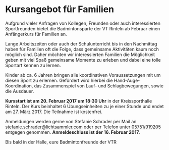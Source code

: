 # Kursangebot für Familien

Aufgrund vieler Anfragen von Kollegen, Freunden oder auch interessierten Sportfreunden bietet die Badmintonsparte der VT Rinteln ab Februar einen Anfängerkurs für Familien an.

Lange Arbeitszeiten oder auch der Schulunterricht bis in den Nachmittag haben für Familien oft die Folge, dass gemeinsame Aktivitäten kaum noch möglich sind. Daher möchten wir interessierten Familien die Möglichkeit geben mit viel Spaß gemeinsame Momente zu erleben und dabei eine tolle Sportart kennen zu lernen.

Kinder ab ca. 6 Jahren bringen alle koordinativen Voraussetzungen mit um diesen Sport zu erlernen. Gefördert wird hierbei die Hand-Auge- Koordination, das Zusammenspiel von Lauf- und Schlagbewegungen, sowie die Ausdauer.

**Kursstart ist am 20. Februar 2017 um 18:30 Uhr** in der Kreissporthalle Rinteln. Der Kurs beinhaltet 6 Übungseinheiten zu je einer Stunde und endet am 27. März 2017. Die Teilnahme ist kostenfrei.

Anmeldungen werden gerne von Stefanie Schrader per Mail an [stefanie.schrader@lichtsammler.com](mailto:stefanie.schrader@lichtsammler.com) oder per Telefon unter [05751/919205](tel:05751919205) entgegen genommen. **Anmeldeschluss ist der 16. Februar 2017**.

Bis bald in der Halle, eure
Badmintonfreunde der VTR
